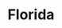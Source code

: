 ---
title: "Florida"
hashtag: florida
borders:
  - Alabama
  - Atlantic Ocean
  - Georgia
  - Gulf of Mexico
cities:
  - Orlando
subdivision-of:
  - United States
tags:
  - State
  - United States
---